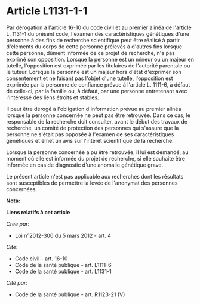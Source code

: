 # Article L1131-1-1

Par dérogation à l'article 16-10 du code civil et au premier alinéa de l'article L. 1131-1 du présent code, l'examen des
caractéristiques génétiques d'une personne à des fins de recherche scientifique peut être réalisé à partir d'éléments du
corps de cette personne prélevés à d'autres fins lorsque cette personne, dûment informée de ce projet de recherche, n'a pas
exprimé son opposition. Lorsque la personne est un mineur ou un majeur en tutelle, l'opposition est exprimée par les
titulaires de l'autorité parentale ou le tuteur. Lorsque la personne est un majeur hors d'état d'exprimer son consentement et
ne faisant pas l'objet d'une tutelle, l'opposition est exprimée par la personne de confiance prévue à l'article L. 1111-6, à
défaut de celle-ci, par la famille ou, à défaut, par une personne entretenant avec l'intéressé des liens étroits et stables. 

Il peut être dérogé à l'obligation d'information prévue au premier alinéa lorsque la personne concernée ne peut pas être
retrouvée. Dans ce cas, le responsable de la recherche doit consulter, avant le début des travaux de recherche, un comité de
protection des personnes qui s'assure que la personne ne s'était pas opposée à l'examen de ses caractéristiques génétiques et
émet un avis sur l'intérêt scientifique de la recherche. 

Lorsque la personne concernée a pu être retrouvée, il lui est demandé, au moment où elle est informée du projet de recherche,
si elle souhaite être informée en cas de diagnostic d'une anomalie génétique grave. 

Le présent article n'est pas applicable aux recherches dont les résultats sont susceptibles de permettre la levée de
l'anonymat des personnes concernées.

**Nota:**



**Liens relatifs à cet article**

_Créé par_:

  - Loi n°2012-300 du 5 mars 2012 - art. 4

_Cite_:

  - Code civil - art. 16-10
  - Code de la santé publique - art. L1111-6
  - Code de la santé publique - art. L1131-1

_Cité par_:

  - Code de la santé publique - art. R1123-21 (V)
